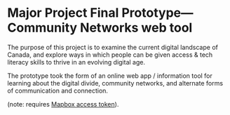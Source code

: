 # Major Project Final Prototype—Community Networks web tool

The purpose of this project is to examine the current digital landscape of Canada, and explore ways in which people can be given access & tech literacy skills to thrive in an evolving digital age.

The prototype took the form of an online web app / information tool for learning about the digital divide, community networks, and alternate forms of communication and connection.

(note: requires [Mapbox access token](https://docs.mapbox.com/help/getting-started/access-tokens/)).
